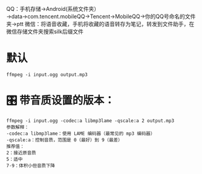 QQ：手机存储→Android(系统文件夹）→data→com.tencent.mobileQQ→Tencent→MobileQQ→你的QQ号命名的文件夹→ptt
微信：将语音收藏，手机将收藏的语音转存为笔记，转发到文件助手，在微信存储文件夹搜索silk后缀文件

# 默认
```
ffmpeg -i input.ogg output.mp3
```

# 🎛 带音质设置的版本：
```
ffmpeg -i input.ogg -codec:a libmp3lame -qscale:a 2 output.mp3
参数解释：
-codec:a libmp3lame：使用 LAME 编码器（最常见的 mp3 编码器）
-qscale:a：控制音质，范围是 0（最好）到 9（最差）
推荐值：
2：接近原音质
5：适中
7-9：体积小但音质下降
```

